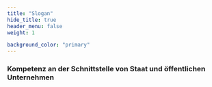 ```yaml
---
title: "Slogan"
hide_title: true
header_menu: false
weight: 1

background_color: "primary"
---
```

### Kompetenz an der Schnittstelle von Staat und öffentlichen Unternehmen